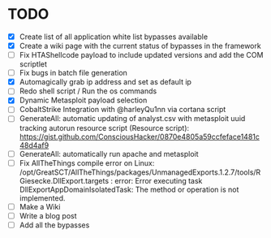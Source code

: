 # TODO
- [x] Create list of all application white list bypasses available
- [x] Create a wiki page with the current status of bypasses in the framework
- [ ] Fix HTAShellcode payload to include updated versions and add the COM scriptlet
- [ ] Fix bugs in batch file generation
- [x] Automagically grab ip address and set as default ip
- [ ] Redo shell script / Run the os commands
- [x] Dynamic Metasploit payload selection
- [ ] CobaltStrike Integration with @harleyQu1nn via cortana script
- [ ] GenerateAll: automatic updating of analyst.csv with metasploit uuid tracking autorun resource script (Resource script): https://gist.github.com/ConsciousHacker/0870e4805a59ccfeface1481c48d4af9
- [ ] GenerateAll: automatically run apache and metasploit
- [ ] Fix AllTheThings compile error on Linux: /opt/GreatSCT/AllTheThings/packages/UnmanagedExports.1.2.7/tools/RGiesecke.DllExport.targets : error: Error executing task DllExportAppDomainIsolatedTask: The method or operation is not implemented.
- [ ] Make a Wiki
- [ ] Write a blog post
- [ ] Add all the bypasses
